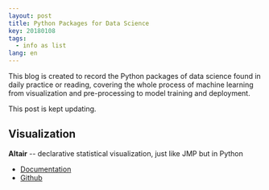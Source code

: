 ```yaml
---
layout: post
title: Python Packages for Data Science 
key: 20180108
tags:
  - info as list
lang: en
---
```


This blog is created to record the Python packages of data science found in daily practice or reading, covering the whole process of machine learning from visualization and pre-processing to model training and deployment.

This post is kept updating.

##  Visualization

**Altair** -- declarative statistical visualization, just like JMP but in Python
- [Documentation](https://altair-viz.github.io/)
- [Github](https://github.com/altair-viz/altair)




<!--stackedit_data:
eyJoaXN0b3J5IjpbMTk1NTg2NDQ0XX0=
-->